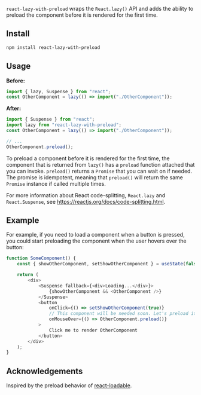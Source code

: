 `react-lazy-with-preload` wraps the `React.lazy()` API and adds the ability to preload the component before it is rendered for the first time.

## Install

```sh
npm install react-lazy-with-preload
```

## Usage

**Before:**

```js
import { lazy, Suspense } from "react";
const OtherComponent = lazy(() => import("./OtherComponent"));
```

**After:**

```js
import { Suspense } from "react";
import lazy from "react-lazy-with-preload";
const OtherComponent = lazy(() => import("./OtherComponent"));

// ...
OtherComponent.preload();
```

To preload a component before it is rendered for the first time, the component that is returned from `lazy()` has a `preload` function attached that you can invoke. `preload()` returns a `Promise` that you can wait on if needed. The promise is idempotent, meaning that `preload()` will return the same `Promise` instance if called multiple times.

For more information about React code-splitting, `React.lazy` and `React.Suspense`, see https://reactjs.org/docs/code-splitting.html.

## Example

For example, if you need to load a component when a button is pressed, you could start preloading the component when the user hovers over the button:

```js
function SomeComponent() {
    const { showOtherComponent, setShowOtherComponent } = useState(false);

    return (
        <div>
            <Suspense fallback={<div>Loading...</div>}>
                {showOtherComponent && <OtherComponent />}
            </Suspense>
            <button
                onClick={() => setShowOtherComponent(true)}
                // This component will be needed soon. Let's preload it!
                onMouseOver={() => OtherComponent.preload()}
            >
                Click me to render OtherComponent
            </button>
        </div>
    );
}
```

## Acknowledgements

Inspired by the preload behavior of [react-loadable](https://github.com/jamiebuilds/react-loadable).
